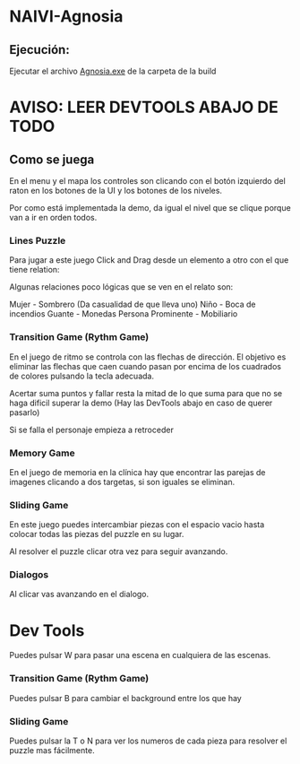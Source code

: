 # NAIVI-Agnosia
 
## Ejecución:
Ejecutar el archivo [Agnosia.exe](build/Agnosia.exe) de la carpeta de la build


# AVISO: LEER DEVTOOLS ABAJO DE TODO

## Como se juega

En el menu y el mapa los controles son clicando con el botón izquierdo del raton en los botones de la UI y los botones de los niveles.

Por como está implementada la demo, da igual el nivel que se clique porque van a ir en orden todos.

### Lines Puzzle
Para jugar a este juego Click and Drag desde un elemento a otro con el que tiene relation:

Algunas relaciones poco lógicas que se ven en el relato son:

Mujer - Sombrero (Da casualidad de que lleva uno)
Niño - Boca de incendios
Guante - Monedas
Persona Prominente - Mobiliario

### Transition Game (Rythm Game)
En el juego de ritmo se controla con las flechas de dirección. El objetivo es eliminar las flechas que caen cuando pasan por encima de los cuadrados de colores pulsando la tecla adecuada. 

Acertar suma puntos y fallar resta la mitad de lo que suma para que no se haga dificil superar la demo (Hay las DevTools abajo en caso de querer pasarlo)

Si se falla el personaje empieza a retroceder


### Memory Game
En el juego de memoria en la clínica hay que encontrar las parejas de imagenes clicando a dos targetas, si son iguales se eliminan.


### Sliding Game
En este juego puedes intercambiar piezas con el espacio vacio hasta colocar todas las piezas del puzzle en su lugar.

Al resolver el puzzle clicar otra vez para seguir avanzando.


### Dialogos
Al clicar vas avanzando en el dialogo.


# Dev Tools

Puedes pulsar W para pasar una escena en cualquiera de las escenas.

### Transition Game (Rythm Game)
Puedes pulsar B para cambiar el background entre los que hay


### Sliding Game
Puedes pulsar la T o N para ver los numeros de cada pieza para resolver el puzzle mas fácilmente.

